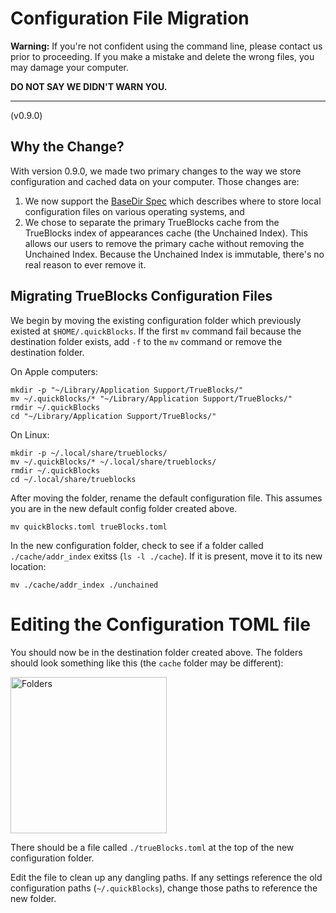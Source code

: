 # Configuration File Migration

**Warning:** If you're not confident using the command line, please contact us prior to proceeding. If you make a mistake and delete the wrong files, you may damage your computer.

**DO NOT SAY WE DIDN'T WARN YOU.**

---

(v0.9.0)

## Why the Change?

With version 0.9.0, we made two primary changes to the way we store configuration and cached data on your computer. Those changes are:

1. We now support the [BaseDir Spec](https://specifications.freedesktop.org/basedir-spec/basedir-spec-latest.html) which describes where to store local configuration files on various operating systems, and
2. We chose to separate the primary TrueBlocks cache from the TrueBlocks index of appearances cache (the Unchained Index). This allows our users to remove the primary cache without removing the Unchained Index. Because the Unchained Index is immutable, there's no real reason to ever remove it.

## Migrating TrueBlocks Configuration Files

We begin by moving the existing configuration folder which previously existed at `$HOME/.quickBlocks`. If the first `mv` command fail because the destination folder exists, add `-f` to the `mv` command or remove the destination folder.

On Apple computers:

```[bash]
mkdir -p "~/Library/Application Support/TrueBlocks/"
mv ~/.quickBlocks/* "~/Library/Application Support/TrueBlocks/"
rmdir ~/.quickBlocks
cd "~/Library/Application Support/TrueBlocks/"
```

On Linux:

```[bash]
mkdir -p ~/.local/share/trueblocks/
mv ~/.quickBlocks/* ~/.local/share/trueblocks/
rmdir ~/.quickBlocks
cd ~/.local/share/trueblocks
```

After moving the folder, rename the default configuration file. This assumes you are in the new default config folder created above.

```[bash]
mv quickBlocks.toml trueBlocks.toml
```

In the new configuration folder, check to see if a folder called `./cache/addr_index` exitss (`ls -l ./cache`). If it is present, move it to its new location:

```[bash]
mv ./cache/addr_index ./unchained
```

# Editing the Configuration TOML file

You should now be in the destination folder created above. The folders should look something like this (the `cache` folder may be different):

<img alt="Folders" src="https://github.com/TrueBlocks/trueblocks-core/blob/new-default-dir/src/other/migrations/folders.png" width="250px" />

There should be a file called `./trueBlocks.toml` at the top of the new configuration folder.

Edit the file to clean up any dangling paths. If any settings reference the old configuration paths (`~/.quickBlocks`), change those paths to reference the new folder.
